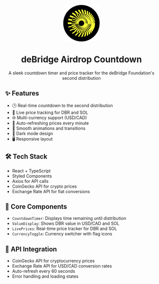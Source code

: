 <div align="center">
  <img src="src/assets/dbr-animation.svg" alt="deBridge Logo" width="120" />
  <h1>deBridge Airdrop Countdown</h1>
  <p>A sleek countdown timer and price tracker for the deBridge Foundation's second distribution</p>
</div>

## ✨ Features

- 🕒 Real-time countdown to the second distribution
- 💱 Live price tracking for DBR and SOL
- 🌐 Multi-currency support (USD/CAD)
- 🔄 Auto-refreshing prices every minute
- 💫 Smooth animations and transitions
- 🌙 Dark mode design
- 🖥️ Responsive layout

## 🛠️ Tech Stack

- React + TypeScript
- Styled Components
- Axios for API calls
- CoinGecko API for crypto prices
- Exchange Rate API for fiat conversions

## 🎯 Core Components

- `CountdownTimer`: Displays time remaining until distribution
- `ValueDisplay`: Shows DBR value in USD/CAD and SOL
- `LivePrices`: Real-time price tracker for DBR and SOL
- `CurrencyToggle`: Currency switcher with flag icons

## 🔄 API Integration

- CoinGecko API for cryptocurrency prices
- Exchange Rate API for USD/CAD conversion rates
- Auto-refresh every 60 seconds
- Error handling and loading states





